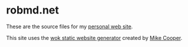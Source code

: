 # robmd.net

These are the source files for my [personal web site][mysite]. 

This site uses the [wok static website generator][woksite] created by [Mike Cooper][mikesite].

[mysite]: http://robmd.net
[woksite]: https://github.com/mythmon/wok
[mikesite]: https://github.com/mythmon
